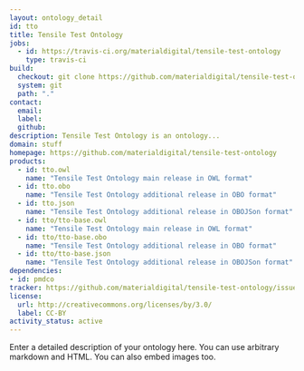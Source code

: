 ```yaml
---
layout: ontology_detail
id: tto
title: Tensile Test Ontology
jobs:
  - id: https://travis-ci.org/materialdigital/tensile-test-ontology
    type: travis-ci
build:
  checkout: git clone https://github.com/materialdigital/tensile-test-ontology.git
  system: git
  path: "."
contact:
  email: 
  label: 
  github: 
description: Tensile Test Ontology is an ontology...
domain: stuff
homepage: https://github.com/materialdigital/tensile-test-ontology
products:
  - id: tto.owl
    name: "Tensile Test Ontology main release in OWL format"
  - id: tto.obo
    name: "Tensile Test Ontology additional release in OBO format"
  - id: tto.json
    name: "Tensile Test Ontology additional release in OBOJSon format"
  - id: tto/tto-base.owl
    name: "Tensile Test Ontology main release in OWL format"
  - id: tto/tto-base.obo
    name: "Tensile Test Ontology additional release in OBO format"
  - id: tto/tto-base.json
    name: "Tensile Test Ontology additional release in OBOJSon format"
dependencies:
- id: pmdco
tracker: https://github.com/materialdigital/tensile-test-ontology/issues
license:
  url: http://creativecommons.org/licenses/by/3.0/
  label: CC-BY
activity_status: active
---
```


Enter a detailed description of your ontology here. You can use arbitrary markdown and HTML.
You can also embed images too.

